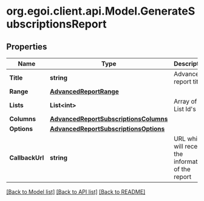 
# org.egoi.client.api.Model.GenerateSubscriptionsReport

## Properties

Name | Type | Description | Notes
------------ | ------------- | ------------- | -------------
**Title** | **string** | Advanced report title | 
**Range** | [**AdvancedReportRange**](AdvancedReportRange.md) |  | 
**Lists** | **List&lt;int&gt;** | Array of List Id&#39;s | 
**Columns** | [**AdvancedReportSubscriptionsColumns**](AdvancedReportSubscriptionsColumns.md) |  | 
**Options** | [**AdvancedReportSubscriptionsOptions**](AdvancedReportSubscriptionsOptions.md) |  | 
**CallbackUrl** | **string** | URL which will receive the information of the report | [optional] 

[[Back to Model list]](../README.md#documentation-for-models)
[[Back to API list]](../README.md#documentation-for-api-endpoints)
[[Back to README]](../README.md)

